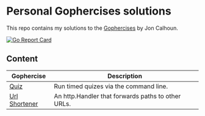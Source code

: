 # Personal Gophercises solutions

This repo contains my solutions to the [Gophercises](https://gophercises.com/) by Jon Calhoun.

[![Go Report Card](https://goreportcard.com/badge/github.com/lucasmelin/gophercises)](https://goreportcard.com/report/github.com/lucasmelin/gophercises)

## Content

|Gophercise|Description|
|----------|-----------|
|[Quiz](./quiz)|Run timed quizes via the command line.|
|[Url Shortener](./urlshort)|An http.Handler that forwards paths to other URLs.|